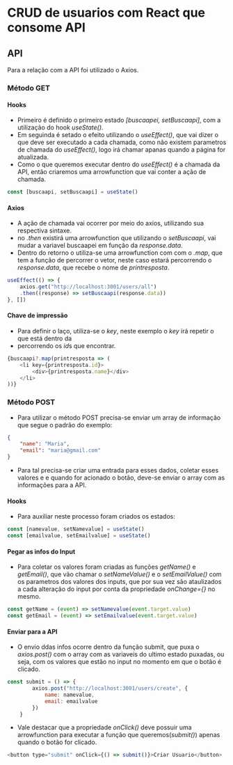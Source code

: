# CRUD de usuarios com React que consome API
## API
Para a relação com a API foi utilizado o Axios.
### Método GET
#### Hooks
- Primeiro é definido o primeiro estado *[buscaapei, setBuscaapi]*, com a utilização do hook *useState()*.
- Em seguinda é setado o efeito utilizando o *useEffect()*, que vai dizer o que deve ser executado a cada chamada, como não existem parametros de chamada do *useEffect()*, logo irá chamar apanas quando a página for atualizada.
- Como o que queremos executar dentro do *useEffect()* é a chamada da API, então criaremos uma arrowfunction que vai conter a ação de chamada.
```JavaScript
const [buscaapi, setBuscaapi] = useState()
```
#### Axios
- A ação de chamada vai ocorrer por meio do axios, utilizando sua respectiva sintaxe.
- no *.then* existirá uma arrowfunction que utilizando o *setBuscaapi*, vai mudar a variavel buscaapei em função da *response.data*.
- Dentro do retorno o utiliza-se uma arrowfunction com com o *.map*, que tem a função de percorrer o vetor, neste caso estará percorrendo o *response.data*, que recebe o nome de *printresposta*.
```JavaScript
useEffect(() => {
    axios.get("http://localhost:3001/users/all")
    .then((response) => setBuscaapi(response.data))
}, [])
```
#### Chave de impressão
- Para definir o laço, utiliza-se o *key*, neste exemplo o *key* irá repetir o que está dentro da <li> percorrendo os *id*s que encontrar.
```JavaScript
{buscaapi?.map(printresposta => (
    <li key={printresposta.id}>
        <div>{printresposta.name}</div>
    </li>
))}
```
### Método POST
- Para utilizar o método POST precisa-se enviar um array de informação que segue o padrão do exemplo:
```JSON
{
    "name": "Maria",
    "email": "maria@gmail.com"
}
```
- Para tal precisa-se criar uma entrada para esses dados, coletar esses valores e e quando for acionado o botão, deve-se enviar o array com as informações para a API.
#### Hooks
- Para auxiliar neste processo foram criados os estados:
```JavaScript
const [namevalue, setNamevalue] = useState()
const [emailvalue, setEmailvalue] = useState()
```
#### Pegar as infos do Input
- Para coletar os valores foram criadas as funções *getName()* e *getEmail()*, que vão chamar o *setNameValue()* e o *setEmailValue()* com os parametros dos valores dos inputs, que por sua vez são ataulizados a cada alteração do input por conta da propriedade *onChange={}* no mesmo.
```JavaScript
const getName = (event) => setNamevalue(event.target.value)
const getEmail = (event) => setEmailvalue(event.target.value)
```
#### Enviar para a API
- O envio ddas infos ocorre dentro da função submit, que puxa o *axios.post()* com o array com as variaveis do ultimo estado puxadas, ou seja, com os valores que estão no input no momento em que o botão é clicado.
```JavaScript
const submit = () => {
        axios.post("http://localhost:3001/users/create", {  
            name: namevalue,
            email: emailvalue
        })
    }
```
- Vale destacar que a propriedade *onClick()* deve possuir uma arrowfunction para executar a função que queremos(*submit()*) apenas quando o botão for clicado.
```JavaScript
<button type="submit" onClick={() => submit()}>Criar Usuario</button>
```